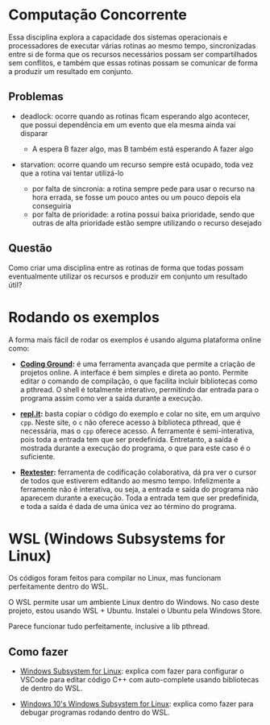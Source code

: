 Computação Concorrente
======================

Essa disciplina explora a capacidade dos sistemas operacionais e processadores de executar várias rotinas ao mesmo tempo,
sincronizadas entre si de forma que os recursos necessários possam ser compartilhados sem conflitos,
e também que essas rotinas possam se comunicar de forma a produzir um resultado em conjunto.

Problemas
---------

- deadlock: ocorre quando as rotinas ficam esperando algo acontecer, que possui dependência em um evento que ela mesma ainda vai disparar

    - A espera B fazer algo, mas B também está esperando A fazer algo

- starvation: ocorre quando um recurso sempre está ocupado, toda vez que a rotina vai tentar utilizá-lo

    - por falta de sincronia: a rotina sempre pede para usar o recurso na hora errada, se fosse um pouco antes ou um pouco depois ela conseguiria
    - por falta de prioridade: a rotina possui baixa prioridade, sendo que outras de alta prioridade estão sempre utilizando o recurso desejado

Questão
-------

Como criar uma disciplina entre as rotinas de forma que todas possam eventualmente utilizar os recursos e produzir em conjunto um resultado útil?

Rodando os exemplos
===================

A forma mais fácil de rodar os exemplos é usando alguma plataforma online como:

- **[Coding Ground](https://www.tutorialspoint.com/codingground.htm):** é uma ferramenta avançada que permite a criação de projetos online. A interface é bem simples e direta ao ponto. Permite editar o comando de compilação, o que facilita incluir bibliotecas como a pthread. O shell é totalmente interativo, permitindo dar entrada para o programa assim como ver a saída durante a execução.

- **[repl.it](https://repl.it):** basta copiar o código do exemplo e colar no site, em um arquivo `cpp`. Neste site, o `c` não oferece acesso à biblioteca pthread, que é necessária, mas o `cpp` oferece acesso. A ferramente é semi-interativa, pois toda a entrada tem que ser predefinida. Entretanto, a saída é mostrada durante a execução do programa, o que para este caso é o suficiente.

- **[Rextester](http://rextester.com/main):** ferramenta de codificação colaborativa, dá pra ver o cursor de todos que estiverem editando ao mesmo tempo. Infelizmente a ferramente não é interativa, ou seja, a entrada e saída do programa não aparecem durante a execução. Toda a entrada tem que ser predefinida, e toda a saída é dada de uma única vez ao término do programa.

WSL (Windows Subsystems for Linux)
==================================

Os códigos foram feitos para compilar no Linux, mas funcionam perfeitamente dentro do WSL.

O WSL permite usar um ambiente Linux dentro do Windows. No caso deste projeto, estou usando WSL + Ubuntu. Instalei o Ubuntu pela Windows Store.

Parece funcionar tudo perfeitamente, inclusive a lib pthread.

Como fazer
----------

- [Windows Subsystem for Linux](https://github.com/Microsoft/vscode-cpptools/blob/master/Documentation/LanguageServer/Windows%20Subsystem%20for%20Linux.md): explica com fazer para configurar o VSCode para editar código C++ com auto-complete usando bibliotecas de dentro do WSL.

- [Windows 10's Windows Subsystem for Linux](https://github.com/Microsoft/vscode-cpptools/blob/master/Documentation/Debugger/gdb/Windows%20Subsystem%20for%20Linux.md): explica como fazer para debugar programas rodando dentro do WSL.

